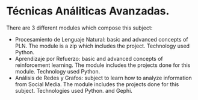 # Técnicas Análiticas Avanzadas.

There are 3 different modules which compose this subject:

- Procesamiento de Lenguaje Natural: basic and advanced concepts of PLN. The module is a zip which includes the project. Technology used Python.
- Aprendizaje por Refuerzo: basic and advanced concepts of reinforcement learning. The module includes the projects done for this module. Technology used Python.
- Análisis de Redes y Grafos: subject to learn how to analyze information from Social Media. The module includes the projects done for this subject. Technologies used Python. and Gephi.